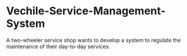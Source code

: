 # Vechile-Service-Management-System
A two-wheeler service shop wants to develop a system to regulate the maintenance of their day-to-day services.
